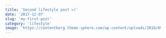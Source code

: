 ```yaml
---
title: 'Second lifestyle post =)'
date: '2017-12-07'
slug: 'my-first-post'
category: 'lifestyle'
image: 'https://contentberg.theme-sphere.com/wp-content/uploads/2018/09/Wallions280862-370x305.jpg'
---
```


